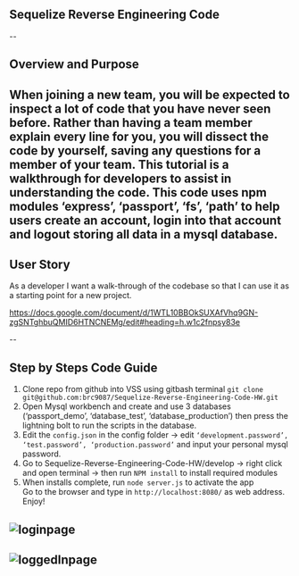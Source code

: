 ## Sequelize Reverse Engineering Code 
--
## Overview and Purpose
When joining a new team, you will be expected to inspect a lot of code that you have never seen before. Rather than having a team member explain every line for you, you will dissect the code by yourself, saving any questions for a member of your team.
This tutorial is a walkthrough for developers to assist in understanding the code. 
This code uses npm modules ‘express’, ‘passport’, ‘fs’, ‘path’ to help users create an account, login into that account and logout storing all data in a mysql database. 
--
## User Story 
As a developer I want a walk-through of the codebase so that I can use it as a starting point for a new project. 

https://docs.google.com/document/d/1WTL10BBOkSUXAfVhq9GN-zgSNTghbuQMID6HTNCNEMg/edit#heading=h.w1c2fnpsy83e

--
## Step by Steps Code Guide 
1. Clone repo from github into VSS using gitbash terminal `git clone git@github.com:brc9087/Sequelize-Reverse-Engineering-Code-HW.git` 
2. Open Mysql workbench and create and use 3 databases (‘passport_demo’, ‘database_test’,  ‘database_production’) then press the lightning bolt to run the scripts in the database. 
3. Edit the `config.json` in the config folder → edit `‘development.password’, ‘test.password’, ‘production.password’` and input your personal mysql password. 
4. Go to Sequelize-Reverse-Engineering-Code-HW/develop → right click and open terminal → then run `NPM install` to install required modules
5. When installs complete, run `node server.js` to activate the app  
Go to the browser and type in `http://localhost:8080/` as web address. 
Enjoy! 

![loginpage](./public/images/loginPage.JPG)
--
![loggedInpage](./public/images/LoggedIn.JPG)
--
